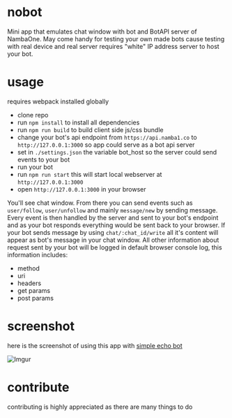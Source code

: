 # nobot

Mini app that emulates chat window with bot and BotAPI server of NambaOne.
May come handy for testing your own made bots cause testing with real device and real server requires "white" IP address server to host your bot.


# usage

requires webpack installed globally

- clone repo
- run `npm install` to install all dependencies
- run `npm run build` to build client side js/css bundle
- change your bot's api endpoint from `https://api.namba1.co` to `http://127.0.0.1:3000` so app could serve as a bot api server
- set in `./settings.json` the variable bot_host so the server could send events to your bot
- run your bot
- run `npm run start` this will start local webserver at `http://127.0.0.1:3000`
- open `http://127.0.0.1:3000` in your browser

You'll see chat window. From there you can send events such as `user/follow`, `user/unfollow` and mainly `message/new` by sending message. Every event is then handled by the server and sent to your bot's endpoint and as your bot responds everything would be sent back to your browser. If your bot sends message by using `chat/:chat_id/write` all it's content will appear as bot's message in your chat window. All other information about request sent by your bot will be logged in default browser console log, this information includes:

- method
- uri
- headers
- get params
- post params

# screenshot
here is the screenshot of using this app with [simple echo bot](https://github.com/erjanmx/django-namba-one-bot)

![Imgur](https://i.imgur.com/T1DHLaG.png)

# contribute

contributing is highly appreciated as there are many things to do
